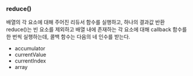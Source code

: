 ### reduce() 
배열의 각 요소에 대해 주어진 리듀서 함수를 실행하고, 하나의 결과값 반환 <br/>
reduce()는 빈 요소를 제외하고 배열 내에 존재하는 각 요소에 대해 callback 함수를 한 번씩 실행하는데, 콜백 함수는 다음의 네 인수를 받는다.

- accumulator
- currentValue
- currentIndex
- array